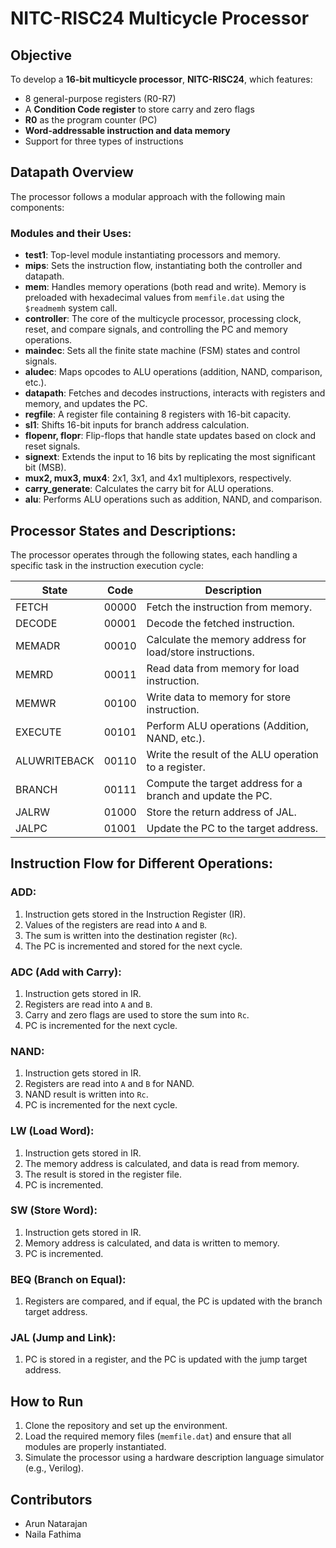 # NITC-RISC24 Multicycle Processor

## Objective
To develop a **16-bit multicycle processor**, **NITC-RISC24**, which features:
- 8 general-purpose registers (R0-R7)
- A **Condition Code register** to store carry and zero flags
- **R0** as the program counter (PC)
- **Word-addressable instruction and data memory**
- Support for three types of instructions

## Datapath Overview
The processor follows a modular approach with the following main components:

### Modules and their Uses:
- **test1**: Top-level module instantiating processors and memory.
- **mips**: Sets the instruction flow, instantiating both the controller and datapath.
- **mem**: Handles memory operations (both read and write). Memory is preloaded with hexadecimal values from `memfile.dat` using the `$readmemh` system call.
- **controller**: The core of the multicycle processor, processing clock, reset, and compare signals, and controlling the PC and memory operations.
- **maindec**: Sets all the finite state machine (FSM) states and control signals.
- **aludec**: Maps opcodes to ALU operations (addition, NAND, comparison, etc.).
- **datapath**: Fetches and decodes instructions, interacts with registers and memory, and updates the PC.
- **regfile**: A register file containing 8 registers with 16-bit capacity.
- **sl1**: Shifts 16-bit inputs for branch address calculation.
- **flopenr, flopr**: Flip-flops that handle state updates based on clock and reset signals.
- **signext**: Extends the input to 16 bits by replicating the most significant bit (MSB).
- **mux2, mux3, mux4**: 2x1, 3x1, and 4x1 multiplexors, respectively.
- **carry_generate**: Calculates the carry bit for ALU operations.
- **alu**: Performs ALU operations such as addition, NAND, and comparison.

## Processor States and Descriptions:
The processor operates through the following states, each handling a specific task in the instruction execution cycle:

| **State** | **Code** | **Description** |
| --------- | -------- | --------------- |
| FETCH     | 00000    | Fetch the instruction from memory. |
| DECODE    | 00001    | Decode the fetched instruction. |
| MEMADR    | 00010    | Calculate the memory address for load/store instructions. |
| MEMRD     | 00011    | Read data from memory for load instruction. |
| MEMWR     | 00100    | Write data to memory for store instruction. |
| EXECUTE   | 00101    | Perform ALU operations (Addition, NAND, etc.). |
| ALUWRITEBACK | 00110 | Write the result of the ALU operation to a register. |
| BRANCH    | 00111    | Compute the target address for a branch and update the PC. |
| JALRW     | 01000    | Store the return address of JAL. |
| JALPC     | 01001    | Update the PC to the target address. |

## Instruction Flow for Different Operations:

### **ADD**:
1. Instruction gets stored in the Instruction Register (IR).
2. Values of the registers are read into `A` and `B`.
3. The sum is written into the destination register (`Rc`).
4. The PC is incremented and stored for the next cycle.

### **ADC** (Add with Carry):
1. Instruction gets stored in IR.
2. Registers are read into `A` and `B`.
3. Carry and zero flags are used to store the sum into `Rc`.
4. PC is incremented for the next cycle.

### **NAND**:
1. Instruction gets stored in IR.
2. Registers are read into `A` and `B` for NAND.
3. NAND result is written into `Rc`.
4. PC is incremented for the next cycle.

### **LW** (Load Word):
1. Instruction gets stored in IR.
2. The memory address is calculated, and data is read from memory.
3. The result is stored in the register file.
4. PC is incremented.

### **SW** (Store Word):
1. Instruction gets stored in IR.
2. Memory address is calculated, and data is written to memory.
3. PC is incremented.

### **BEQ** (Branch on Equal):
1. Registers are compared, and if equal, the PC is updated with the branch target address.

### **JAL** (Jump and Link):
1. PC is stored in a register, and the PC is updated with the jump target address.

## How to Run

1. Clone the repository and set up the environment.
2. Load the required memory files (`memfile.dat`) and ensure that all modules are properly instantiated.
3. Simulate the processor using a hardware description language simulator (e.g., Verilog).

## Contributors
- Arun Natarajan
- Naila Fathima


